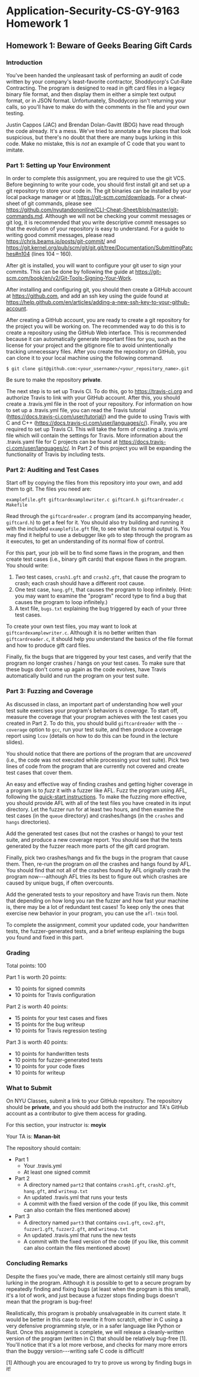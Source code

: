 # Application-Security-CS-GY-9163 Homework 1

## Homework 1: Beware of Geeks Bearing Gift Cards

### Introduction

You've been handed the unpleasant task of performing an audit of code
written by your company's least-favorite contractor, Shoddycorp's
Cut-Rate Contracting. The program is designed to read in gift card files
in a legacy binary file format, and then display them in either a simple
text output format, or in JSON format. Unfortunately, Shoddycorp isn't
returning your calls, so you'll have to make do with the comments in the
file and your own testing.

Justin Cappos (JAC) and Brendan Dolan-Gavitt (BDG) have read through the
code already. It's a mess. We've tried to annotate a few places that
look suspicious, but there's no doubt that there are many bugs lurking
in this code. Make no mistake, this is *not* an example of C code that
you want to imitate.

### Part 1: Setting up Your Environment

In order to complete this assignment, you are required to use the git
VCS. Before beginning to write your code, you should first install git
and set up a git repository to store your code in. The git binaries can
be installed by your local package manager or at
https://git-scm.com/downloads. For a cheat-sheet of git commands, please
see https://github.com/nyutandononline/CLI-Cheat-Sheet/blob/master/git-commands.md.
Although we will not be checking your commit messages or git log, it is
recommended that you write descriptive commit messages so that the
evolution of your repository is easy to understand. For a guide to
writing good commit messages, please read
https://chris.beams.io/posts/git-commit/ and
https://git.kernel.org/pub/scm/git/git.git/tree/Documentation/SubmittingPatches#n104
(lines 104 – 160).

After git is installed, you will want to configure your git user to sign
your commits. This can be done by following the guide at
https://git-scm.com/book/en/v2/Git-Tools-Signing-Your-Work.

After installing and configuring git, you should then create a GitHub
account at https://github.com, and add an ssh key using the guide found
at https://help.github.com/en/articles/adding-a-new-ssh-key-to-your-github-account.

After creating a GitHub account, you are ready to create a git
repository for the project you will be working on. The recommended way
to do this is to create a repository using the GitHub Web interface.
This is recommended because it can automatically generate important
files for you, such as the license for your project and the gitignore
file to avoid unintentionally tracking unnecessary files. After you
create the repository on GitHub, you can clone it to your local machine
using the following command.

```
$ git clone git@github.com:<your_username>/<your_repository_name>.git
```

Be sure to make the repository **private**.

The next step is to set up Travis CI. To do this, go to
https://travis-ci.org and authorize Travis to link with your GitHub
account. After this, you should create a .travis.yml file in the root of
your repository. For information on how to set up a .travis.yml file,
you can read the Travis tutorial
(https://docs.travis-ci.com/user/tutorial/) and the guide to using
Travis with C and C++ (https://docs.travis-ci.com/user/languages/c/).
Finally, you are required to set up Travis CI. This will take the form
of creating a .travis.yml file which will contain the settings for
Travis. More information about the .travis.yaml file for C projects can
be found at https://docs.travis-ci.com/user/languages/c/. In Part 2 of
this project you will be expanding the functionality of Travis by
including tests.


### Part 2: Auditing and Test Cases

Start off by copying the files from this repository into your own, and
add them to git. The files you need are:

```
examplefile.gft giftcardexamplewriter.c giftcard.h giftcardreader.c Makefile
```

Read through the `giftcardreader.c` program (and its accompanying
header, `giftcard.h`) to get a feel for it. You should also try building
and running it with the included `examplefile.gft` file, to see what its
normal output is. You may find it helpful to use a debugger like `gdb`
to step through the program as it executes, to get an understanding of
its normal flow of control.

For this part, your job will be to find some flaws in the program, and
then create test cases (i.e., binary gift cards) that expose flaws in
the program. You should write:

1. *Two* test cases, `crash1.gft` and `crash2.gft`, that cause the
   program to crash; each crash should have a different root cause.
2. One test case, `hang.gft`, that causes the program to loop
   infinitely. (Hint: you may want to examine the "program" record type
   to find a bug that causes the program to loop infinitely.)
3. A text file, `bugs.txt` explaining the bug triggered by each of your
   three test cases. 

To create your own test files, you may want to look at
`giftcardexamplewriter.c`. Although it is no better written than
`giftcardreader.c`, it should help you understand the basics of the file
format and how to produce gift card files.

Finally, fix the bugs that are triggered by your test cases, and verify
that the program no longer crashes / hangs on your test cases. To make
sure that these bugs don't come up again as the code evolves, have
Travis automatically build and run the program on your test suite.

### Part 3: Fuzzing and Coverage

As discussed in class, an important part of understanding how well your
test suite exercises your program's behaviors is *coverage*. To start
off, measure the coverage that your program achieves with the test cases
you created in Part 2. To do this, you should build `giftcardreader`
with the `--coverage` option to `gcc`, run your test suite, and then
produce a coverage report using `lcov` (details on how to do this can be
found in the lecture slides).

You should notice that there are portions of the program that are
*uncovered* (i.e., the code was not executed while processing your test
suite). Pick two lines of code from the program that are currently
not covered and create test cases that cover them.

An easy and effective way of finding crashes and getting higher coverage
in a program is to *fuzz* it with a fuzzer like AFL. Fuzz the program
using AFL, following the [quick-start
instructions](https://lcamtuf.coredump.cx/afl/QuickStartGuide.txt). To
make the fuzzing more effective, you should provide AFL
with all of the test files you have created in its input directory. Let
the fuzzer run for at least two hours, and then examine the test cases
(in the `queue` directory) and crashes/hangs (in the `crashes` and
`hangs` directories).

Add the generated test cases (but not the crashes or hangs) to your test
suite, and produce a new coverage report. You should see that the tests
generated by the fuzzer reach more parts of the gift card program.

Finally, pick two crashes/hangs and fix the bugs in the program that
cause them. Then, re-run the program on *all* the crashes and hangs
found by AFL. You should find that not all of the crashes found by AFL
originally crash the program now---although AFL tries its best to figure
out which crashes are caused by unique bugs, if often overcounts.

Add the generated tests to your repository and have Travis run them.
Note that depending on how long you ran the fuzzer and how fast your
machine is, there may be a lot of redundant test cases! To keep only the
ones that exercise new behavior in your program, you can use the
`afl-tmin` tool.

To complete the assignment, commit your updated code, your handwritten
tests, the fuzzer-generated tests, and a brief writeup explaining the
bugs you found and fixed in this part.

### Grading

Total points: 100

Part 1 is worth 20 points:

* 10 points for signed commits
* 10 points for Travis configuration

Part 2 is worth 40 points:

* 15 points for your test cases and fixes
* 15 points for the bug writeup
* 10 points for Travis regression testing

Part 3 is worth 40 points:

* 10 points for handwritten tests
* 10 points for fuzzer-generated tests
* 10 points for your code fixes
* 10 points for writeup

### What to Submit

On NYU Classes, submit a link to your GitHub repository. The repository should
be **private**, and you should add both the instructor and TA's GitHub account
as a contributor to give them access for grading.

For this section, your instructor is: **moyix**

Your TA is: **Manan-bit**

The repository should contain:

* Part 1
  * Your .travis.yml
  * At least one signed commit
* Part 2
  * A directory named `part2` that contains `crash1.gft`, `crash2.gft`,
    `hang.gft`, and `writeup.txt`
  * An updated .travis.yml that runs your tests
  * A commit with the fixed version of the code (if you like, this
    commit can also contain the files mentioned above)
* Part 3
  * A directory named `part3` that contains `cov1.gft`, `cov2.gft`,
    `fuzzer1.gft`, `fuzzer2.gft`, and `writeup.txt`
  * An updated .travis.yml that runs the new tests
  * A commit with the fixed version of the code (if you like, this
    commit can also contain the files mentioned above)

### Concluding Remarks

Despite the fixes you've made, there are almost certainly still many
bugs lurking in the program. Although it is possible to get to a secure
program by repeatedly finding and fixing bugs (at least when the program
is this small), it's a lot of work, and just because a fuzzer stops
finding bugs doesn't mean that the program is bug-free!

Realistically, this program is probably unsalvageable in its current
state. It would be better in this case to rewrite it from scratch,
either in C using a very defensive programming style, or in a safer
language like Python or Rust. Once this assignment is complete, we will
release a cleanly-written version of the program (written in C) that
should be relatively bug-free [1]. You'll notice that it's a lot more
verbose, and checks for many more errors than the buggy
version---writing safe C code is difficult!

[1] Although you are encouraged to try to prove us wrong by finding bugs
    in it!
